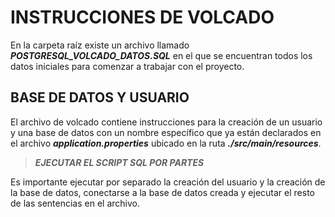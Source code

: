# INSTRUCCIONES DE VOLCADO
En la carpeta raíz existe un archivo llamado ___POSTGRESQL_VOLCADO_DATOS.SQL___ en el que se encuentran todos los datos iniciales para comenzar a trabajar con el proyecto.

## BASE DE DATOS Y USUARIO
El archivo de volcado contiene instrucciones para la creación de un usuario y una base de datos con un nombre específico que ya están declarados en el archivo ___application.properties___ ubicado en la ruta ___./src/main/resources___.

> ___EJECUTAR EL SCRIPT SQL POR PARTES___

Es importante ejecutar por separado la creación del usuario y la creación de la base de datos, conectarse a la base de datos creada y ejecutar el resto de las sentencias en el archivo. 

